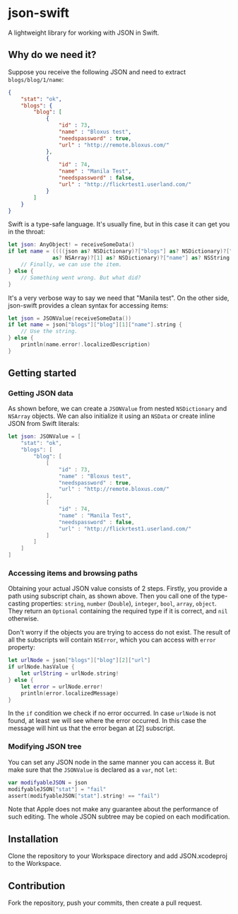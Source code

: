 json-swift
==========

A lightweight library for working with JSON in Swift.

Why do we need it?
------------------

Suppose you receive the following JSON and need to extract `blogs/blog/1/name`:

```json
{
    "stat": "ok",
    "blogs": {
        "blog": [
            {
                "id" : 73,
                "name" : "Bloxus test",
                "needspassword" : true,
                "url" : "http://remote.bloxus.com/"
            },
            {
                "id" : 74,
                "name" : "Manila Test",
                "needspassword" : false,
                "url" : "http://flickrtest1.userland.com/"
            }
        ]
    }
}
```
    
Swift is a type-safe language. It's usually fine, but in this case it can get you in the throat:

```swift
let json: AnyObject! = receiveSomeData()
if let name = ((((json as? NSDictionary)?["blogs"] as? NSDictionary)?["blog"]
              as? NSArray)?[1] as? NSDictionary)?["name"] as? NSString {
    // Finally, we can use the item.
} else {
    // Something went wrong. But what did?
}
```

It's a very verbose way to say we need that "Manila test". On the other side, json-swift provides a clean syntax for accessing items:

```swift
let json = JSONValue(receiveSomeData())
if let name = json["blogs"]["blog"][1]["name"].string {
    // Use the string.
} else {
    println(name.error!.localizedDescription)
}
```

Getting started
---------------

### Getting JSON data

As shown before, we can create a `JSONValue` from nested `NSDictionary` and `NSArray` objects.
We can also initialize it using an `NSData` or create inline JSON from Swift literals:

```swift
let json: JSONValue = [
    "stat": "ok",
    "blogs": [
        "blog": [
            [
                "id" : 73,
                "name" : "Bloxus test",
                "needspassword" : true,
                "url" : "http://remote.bloxus.com/"
            ],
            [
                "id" : 74,
                "name" : "Manila Test",
                "needspassword" : false,
                "url" : "http://flickrtest1.userland.com/"
            ]
        ]
    ]
]
```

### Accessing items and browsing paths

Obtaining your actual JSON value consists of 2 steps. Firstly, you provide a path using subscript chain, as shown above. Then you call one of the type-casting properties: `string`, `number` (`Double`), `integer`, `bool`, `array`, `object`. They return an `Optional` containing the required type if it is correct, and `nil` otherwise.

Don't worry if the objects you are trying to access do not exist. The result of all the subscripts will contain `NSError`, which you can access with `error` property:

```swift
let urlNode = json["blogs"]["blog"][2]["url"]
if urlNode.hasValue {
    let urlString = urlNode.string!
} else {
    let error = urlNode.error!
    println(error.localizedMessage)
}
```

In the `if` condition we check if no error occurred. In case `urlNode` is not found, at least we will see where the error occurred. In this case the message will hint us that the error began at [2] subscript.

### Modifying JSON tree

You can set any JSON node in the same manner you can access it. But make sure that the `JSONValue` is declared as a `var`, not `let`:

```swift
var modifyableJSON = json
modifyableJSON["stat"] = "fail"
assert(modifyableJSON["stat"].string! == "fail")
```

Note that Apple does not make any guarantee about the performance of such editing. The whole JSON subtree may be copied on each modification.

Installation
------------

Clone the repository to your Workspace directory and add JSON.xcodeproj to the Workspace.

Contribution
------------

Fork the repository, push your commits, then create a pull request.
